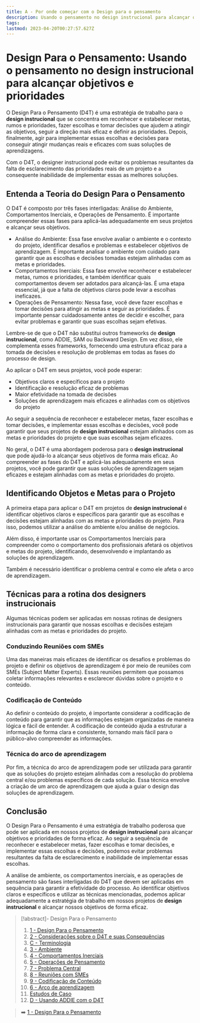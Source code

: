 ```yaml
---
title: A - Por onde começar com o Design para o pensamento
description: Usando o pensamento no design instrucional para alcançar objetivos e prioridades
tags: 
lastmod: 2023-04-20T00:27:57.627Z
---
```


# Design Para o Pensamento: Usando o pensamento no **design instrucional** para alcançar objetivos e prioridades

O Design Para o Pensamento (D4T) é uma estratégia de trabalho para o **design instrucional** que se concentra em reconhecer e estabelecer metas, rumos e prioridades, fazer escolhas e tomar decisões que ajudem a atingir as objetivos, seguir a direção mais eficaz e definir as prioridades. Depois, finalmente, agir para implementar essas escolhas e decisões para conseguir atingir mudanças reais e eficazes com suas soluções de aprendizagens. 

Com o D4T, o designer instrucional pode evitar os problemas resultantes da falta de esclarecimento das prioridades reais de um projeto e a consequente inabilidade de implementar essas as melhores soluções.

## Entenda a Teoria do Design Para o Pensamento

O D4T é composto por três fases interligadas: Análise do Ambiente, Comportamentos Inerciais, e Operações de Pensamento. É importante compreender essas fases para aplicá-las adequadamente em seus projetos e alcançar seus objetivos.

- Análise do Ambiente: Essa fase envolve avaliar o ambiente e o contexto do projeto, identificar desafios e problemas e estabelecer objetivos de aprendizagem. É importante analisar o ambiente com cuidado para garantir que as escolhas e decisões tomadas estejam alinhadas com as metas e prioridades.
- Comportamentos Inerciais: Essa fase envolve reconhecer e estabelecer metas, rumos e prioridades, e também identificar quais comportamentos devem ser adotados para alcançá-las. É uma etapa essencial, já que a falta de objetivos claros pode levar a escolhas ineficazes.
- Operações de Pensamento: Nessa fase, você deve fazer escolhas e tomar decisões para atingir as metas e seguir as prioridades. É importante pensar cuidadosamente antes de decidir e escolher, para evitar problemas e garantir que suas escolhas sejam efetivas.

Lembre-se de que o D4T não substitui outros frameworks de **design instrucional**, como ADDIE, SAM ou Backward Design. Em vez disso, ele complementa esses frameworks, fornecendo uma estrutura eficaz para a tomada de decisões e resolução de problemas em todas as fases do processo de design.

Ao aplicar o D4T em seus projetos, você pode esperar:

-   Objetivos claros e específicos para o projeto
-   Identificação e resolução eficaz de problemas
-   Maior efetividade na tomada de decisões
-   Soluções de aprendizagem mais eficazes e alinhadas com os objetivos do projeto

Ao seguir a sequência de reconhecer e estabelecer metas, fazer escolhas e tomar decisões, e implementar essas escolhas e decisões, você pode garantir que seus projetos de **design instrucional** estejam alinhados com as metas e prioridades do projeto e que suas escolhas sejam eficazes.

No geral, o D4T é uma abordagem poderosa para o **design instrucional** que pode ajudá-lo a alcançar seus objetivos de forma mais eficaz. Ao compreender as fases do D4T e aplicá-las adequadamente em seus projetos, você pode garantir que suas soluções de aprendizagem sejam eficazes e estejam alinhadas com as metas e prioridades do projeto.

## Identificando Objetos e Metas para o Projeto

A primeira etapa para aplicar o D4T em projetos de **design instrucional** é identificar objetivos claros e específicos para garantir que as escolhas e decisões estejam alinhadas com as metas e prioridades do projeto. Para isso, podemos utilizar a análise do ambiente e/ou análise de negócios.

Além disso, é importante usar os Comportamentos Inerciais para compreender como o comportamento dos profissionais afetará os objetivos e metas do projeto, identificando, desenvolvendo e implantando as soluções de aprendizagem. 

Também é necessário identificar o problema central e como ele afeta o arco de aprendizagem.

## Técnicas para a rotina dos designers instrucionais

Algumas técnicas podem ser aplicadas em nossas rotinas de designers instrucionais para garantir que nossas escolhas e decisões estejam alinhadas com as metas e prioridades do projeto.

### Conduzindo Reuniões com SMEs

Uma das maneiras mais eficazes de identificar os desafios e problemas do projeto e definir os objetivos de aprendizagem é por meio de reuniões com SMEs (Subject Matter Experts). Essas reuniões permitem que possamos coletar informações relevantes e esclarecer dúvidas sobre o projeto e o conteúdo.

### Codificação de Conteúdo

Ao definir o conteúdo do projeto, é importante considerar a codificação de conteúdo para garantir que as informações estejam organizadas de maneira lógica e fácil de entender. A codificação de conteúdo ajuda a estruturar a informação de forma clara e consistente, tornando mais fácil para o público-alvo compreender as informações.

### Técnica do arco de aprendizagem

Por fim, a técnica do arco de aprendizagem pode ser utilizada para garantir que as soluções do projeto estejam alinhadas com a resolução do problema central e/ou problemas específicos de cada solução. Essa técnica envolve a criação de um arco de aprendizagem que ajuda a guiar o design das soluções de aprendizagem.

## Conclusão

O Design Para o Pensamento é uma estratégia de trabalho poderosa que pode ser aplicada em nossos projetos de **design instrucional** para alcançar objetivos e prioridades de forma eficaz. Ao seguir a sequência de reconhecer e estabelecer metas, fazer escolhas e tomar decisões, e implementar essas escolhas e decisões, podemos evitar problemas resultantes da falta de esclarecimento e inabilidade de implementar essas escolhas.

A análise de ambiente, os comportamentos inerciais, e as operações de pensamento são fases interligadas do D4T que devem ser aplicadas em sequência para garantir a efetividade do processo. Ao identificar objetivos claros e específicos e utilizar as técnicas mencionadas, podemos aplicar adequadamente a estratégia de trabalho em nossos projetos de **design instrucional** e alcançar nossos objetivos de forma eficaz.

>[!abstract]- Design Para o Pensamento
>
>1. [1 - Design Para o Pensamento](1%20-%20Design%20Para%20o%20Pensamento.md)
>2. [2 - Considerações sobre o D4T e suas Consequências](2%20-%20Considerações%20sobre%20o%20D4T%20e%20suas%20Consequências.md)
>3. [C - Terminologia](C%20-%20Terminologia.md)
>4. [3 - Ambiente](3%20-%20Ambiente.md)
>5. [4 - Comportamentos Inerciais](4%20-%20Comportamentos%20Inerciais.md)
>6. [5 - Operações de Pensamento](5%20-%20Operações%20de%20Pensamento.md)
>5. [7 - Problema Central](7%20-%20Problema%20Central.md)
>6. [8 - Reuniões com SMEs](8%20-%20Reuniões%20com%20SMEs.md)
>7. [9 - Codificação de Conteúdo](9%20-%20Codificação%20de%20Conteúdo.md)
>8. [6 - Arco de aprendizagem](6%20-%20Arco%20de%20aprendizagem.md)
>9. [Estudos de Caso](Estudos%20de%20Caso.md)
>10. [D - Usando ADDIE com o D4T](D%20-%20Usando%20ADDIE%20com%20o%20D4T.md)

>  ➡️ [1 - Design Para o Pensamento](1%20-%20Design%20Para%20o%20Pensamento.md)